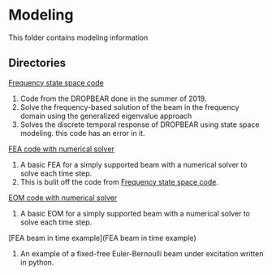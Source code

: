 # Modeling

This folder contains modeling information

## Directories
[Frequency state space code](frequency_state_space_code)
1. Code from the DROPBEAR done in the summer of 2019. 
2. Solve the frequency-based solution of the beam in the frequency domain using the generalized eigenvalue approach
3. Solves the discrete temporal response of DROPBEAR using state space modeling. this code has an error in it. 

[FEA code with numerical solver](EOM_code_with_numerical_solver)
1. A basic FEA for a simply supported beam with a numerical solver to solve each time step. 
1. This is bulit off the code from [Frequency state space code](frequency_state_space_code).

[EOM code with numerical solver](EOM_code_with_numerical_solver)
1. A basic EOM for a simply supported beam with a numerical solver to solve each time step. 

[FEA beam in time example](FEA beam in time example)
1. An example of a fixed-free Euler-Bernoulli beam under excitation written in python.
